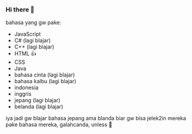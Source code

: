 ### Hi there 👋

<!--
**sotre-develoepr/sotre-develoepr** is a ✨ _special_ ✨ repository because its `README.md` (this file) appears on your GitHub profile.

Here are some ideas to get you started:

- 🔭 I’m currently working on ...
- 🌱 I’m currently learning ...
- 👯 I’m looking to collaborate on ...
- 🤔 I’m looking for help with ...
- 💬 Ask me about ...
- 📫 How to reach me: ...
- 😄 Pronouns: ...
- ⚡ Fun fact: ...
-->

bahasa yang gw pake:
- JavaScript
- C# (lagi blajar)
- C++ (lagi blajar)
- HTML 👍
- CSS
- Java
- bahasa cinta (lagi blajar)
- bahasa kalbu (lagi blajar)
- indonesia
- inggris
- jepang (lagi blajar)
- belanda (lagi blajar)

iya jadi gw blajar bahasa jepang ama blanda biar gw bisa jelek2in mereka pake bahasa mereka, galahcanda, unless 👀
